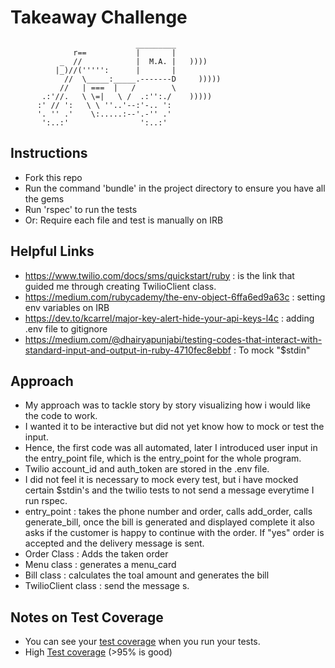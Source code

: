 Takeaway Challenge
==================
```
                            _________
              r==           |       |
           _  //            |  M.A. |   ))))
          |_)//(''''':      |       |
            //  \_____:_____.-------D     )))))
           //   | ===  |   /        \
       .:'//.   \ \=|   \ /  .:'':./    )))))
      :' // ':   \ \ ''..'--:'-.. ':
      '. '' .'    \:.....:--'.-'' .'
       ':..:'                ':..:'

 ```

Instructions
-------

* Fork this repo
* Run the command 'bundle' in the project directory to ensure you have all the gems
* Run 'rspec' to run the tests
* Or: Require each file and test is manually on IRB

Helpful Links
-------

* https://www.twilio.com/docs/sms/quickstart/ruby : is the link that guided me through creating TwilioClient class.
* https://medium.com/rubycademy/the-env-object-6ffa6ed9a63c : setting env variables on IRB
* https://dev.to/kcarrel/major-key-alert-hide-your-api-keys-l4c : adding .env file to gitignore
* https://medium.com/@dhairyapunjabi/testing-codes-that-interact-with-standard-input-and-output-in-ruby-4710fec8ebbf : To mock "$stdin"

Approach
-----

* My approach was to tackle story by story visualizing how i would like the code to work.
* I wanted it to be interactive but did not yet know how to mock or test the input.
* Hence, the first code was all automated, later I introduced user input in the entry_point file, which is the entry_point for the whole program.
* Twilio account_id and auth_token are stored in the .env file.
* I did not feel it is necessary to mock every test, but i have mocked certain $stdin's and the twilio tests to not send a message everytime I run rspec.
* entry_point : takes the phone number and order, calls add_order, calls generate_bill, once the bill is generated and displayed complete it also asks if the customer is happy to continue with the order. If "yes" order is accepted and the delivery message is sent.
* Order Class : Adds the taken order
* Menu class : generates a menu_card
* Bill class : calculates the toal amount and generates the bill
* TwilioClient class : send the message
s.

Notes on Test Coverage
------------------

* You can see your [test coverage](https://github.com/makersacademy/course/blob/main/pills/test_coverage.md) when you run your tests.
* High [Test coverage](https://github.com/makersacademy/course/blob/main/pills/test_coverage.md) (>95% is good)
